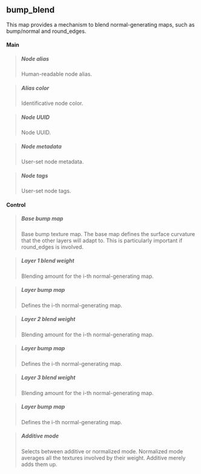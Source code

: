## **bump_blend**

This map provides a mechanism to blend normal-generating maps, such as bump/normal and round_edges.
#### Main

> ##### Node alias
> Human-readable node alias.

> ##### Alias color
> Identificative node color.

> ##### Node UUID
> Node UUID.

> ##### Node metadata
> User-set node metadata.

> ##### Node tags
> User-set node tags.

#### Control

> ##### Base bump map
> Base bump texture map. The base map defines the surface curvature that the other layers will adapt to. This is particularly important if round_edges is involved.

> ##### Layer 1 blend weight
> Blending amount for the i-th normal-generating map.

> ##### Layer bump map
> Defines the i-th normal-generating map.

> ##### Layer 2 blend weight
> Blending amount for the i-th normal-generating map.

> ##### Layer bump map
> Defines the i-th normal-generating map.

> ##### Layer 3 blend weight
> Blending amount for the i-th normal-generating map.

> ##### Layer bump map
> Defines the i-th normal-generating map.

> ##### Additive mode
> Selects between additive or normalized mode. Normalized mode averages all the textures involved by their weight. Additive merely adds them up.

